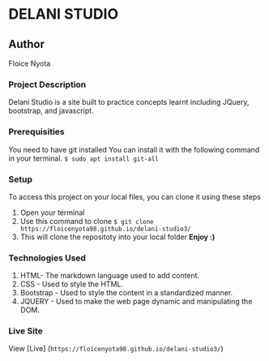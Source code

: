 # DELANI STUDIO
## Author
Floice Nyota
### Project Description
Delani Studio is a site built to practice concepts learnt including JQuery, bootstrap, and javascript.
### Prerequisities
You need to have git installed
You can install it with the following command in your terminal.
`$ sudo apt install git-all`
### Setup
To access this project on your local files, you can clone it using these steps
1. Open your terminal
2. Use this command to clone `$ git clone https://floicenyota98.github.io/delani-studio3/`
3. This will clone the repositoty into your local folder
 __Enjoy :)__
### Technologies Used
1. HTML- The markdown language used to add content. 
2. CSS - Used to style the HTML. 
3. Bootstrap - Used to style the content in a standardized manner. 
4. JQUERY - Used to make the web page dynamic and manipulating the DOM.

### Live Site
View [Live] (`https://floicenyota98.github.io/delani-studio3/`)

